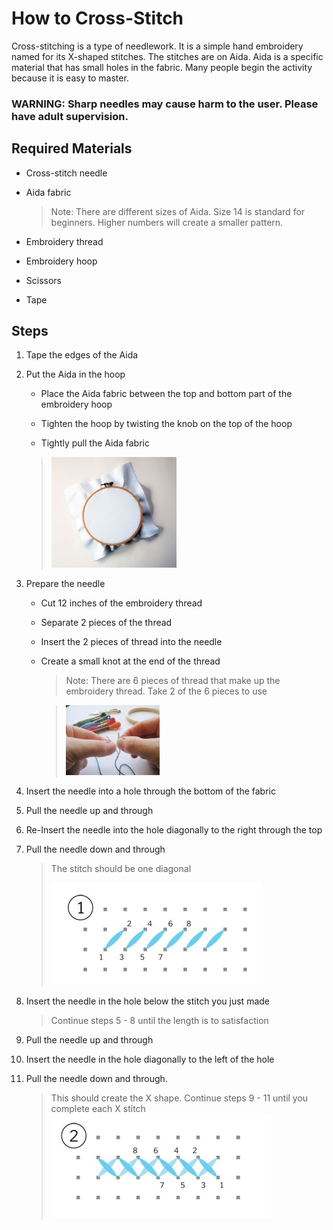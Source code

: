  

# How to Cross-Stitch

Cross-stitching is a type of needlework. It is a simple hand embroidery named for its X-shaped stitches. The stitches are on Aida. Aida is a specific material that has small holes in the fabric. Many people begin the activity because it is easy to master.

### WARNING: Sharp needles may cause harm to the user. Please have adult supervision.

## Required Materials

- Cross-stitch needle

- Aida fabric 

   > Note: There are different sizes of Aida. Size 14 is standard for beginners. Higher numbers will create a smaller pattern.

- Embroidery thread

- Embroidery hoop

- Scissors

- Tape

## Steps

1. Tape the edges of the Aida

2. Put the Aida in the hoop

   - Place the Aida fabric between the top and bottom part of the embroidery hoop

   - Tighten the hoop by twisting the knob on the top of the hoop

   - Tightly pull the Aida fabric

   > ![hoop](hoop.jpg)

3. Prepare the needle

   - Cut 12 inches of the embroidery thread

   - Separate 2 pieces of the thread

   - Insert the 2 pieces of thread into the needle

   - Create a small knot at the end of the thread

       > Note: There are 6 pieces of thread that make up the embroidery thread. Take 2 of the 6 pieces to use 

       > 

       > ![thread](thread.jpg)

4. Insert the needle into a hole through the bottom of the fabric 

5. Pull the needle up and through

6. Re-Insert the needle into the hole diagonally to the right through the top

7. Pull the needle down and through

   > The stitch should be one diagonal
   > 
   > ![first](first.jpg)

8. Insert the needle in the hole below the stitch you just made

   > Continue steps 5 - 8 until the length is to satisfaction

9. Pull the needle up and through

10. Insert the needle in the hole diagonally to the left of the hole

11. Pull the needle down and through.

    > This should create the X shape.
    > Continue steps 9 - 11 until you complete each X stitch
    > ![second](second.jpg)

